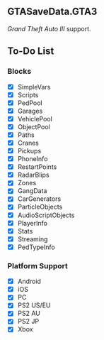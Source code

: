 ## GTASaveData.GTA3
*Grand Theft Auto III* support.

## To-Do List
### Blocks
- [x] SimpleVars
- [x] Scripts
- [x] PedPool
- [x] Garages
- [x] VehiclePool
- [x] ObjectPool
- [x] Paths
- [x] Cranes
- [x] Pickups
- [x] PhoneInfo
- [x] RestartPoints
- [x] RadarBlips
- [x] Zones
- [x] GangData
- [x] CarGenerators
- [x] ParticleObjects
- [x] AudioScriptObjects
- [x] PlayerInfo
- [x] Stats
- [x] Streaming
- [x] PedTypeInfo

### Platform Support
- [x] Android
- [x] iOS
- [x] PC
- [x] PS2 US/EU
- [x] PS2 AU
- [x] PS2 JP
- [x] Xbox
